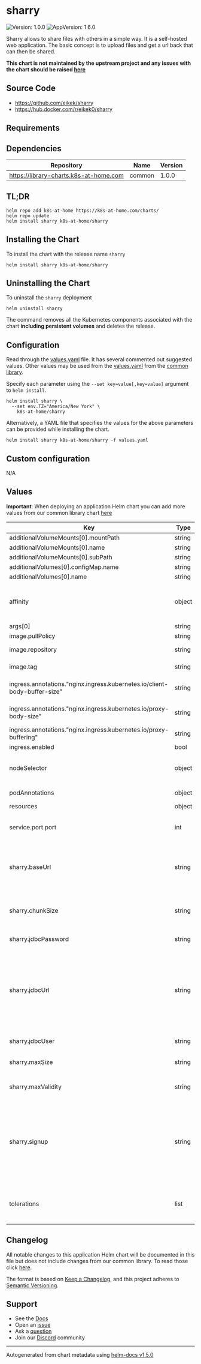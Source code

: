 # sharry

![Version: 1.0.0](https://img.shields.io/badge/Version-1.0.0-informational?style=flat-square) ![AppVersion: 1.6.0](https://img.shields.io/badge/AppVersion-1.6.0-informational?style=flat-square)

Sharry allows to share files with others in a simple way. It is a self-hosted web application. The basic concept is to upload files and get a url back that can then be shared.

**This chart is not maintained by the upstream project and any issues with the chart should be raised [here](https://github.com/k8s-at-home/charts/issues/new/choose)**

## Source Code

* <https://github.com/eikek/sharry>
* <https://hub.docker.com/r/eikek0/sharry>

## Requirements

## Dependencies

| Repository | Name | Version |
|------------|------|---------|
| https://library-charts.k8s-at-home.com | common | 1.0.0 |

## TL;DR

```console
helm repo add k8s-at-home https://k8s-at-home.com/charts/
helm repo update
helm install sharry k8s-at-home/sharry
```

## Installing the Chart

To install the chart with the release name `sharry`

```console
helm install sharry k8s-at-home/sharry
```

## Uninstalling the Chart

To uninstall the `sharry` deployment

```console
helm uninstall sharry
```

The command removes all the Kubernetes components associated with the chart **including persistent volumes** and deletes the release.

## Configuration

Read through the [values.yaml](./values.yaml) file. It has several commented out suggested values.
Other values may be used from the [values.yaml](../common/values.yaml) from the [common library](../common).

Specify each parameter using the `--set key=value[,key=value]` argument to `helm install`.

```console
helm install sharry \
  --set env.TZ="America/New York" \
    k8s-at-home/sharry
```

Alternatively, a YAML file that specifies the values for the above parameters can be provided while installing the chart.

```console
helm install sharry k8s-at-home/sharry -f values.yaml
```

## Custom configuration

N/A

## Values

**Important**: When deploying an application Helm chart you can add more values from our common library chart [here](https://github.com/k8s-at-home/library-charts/tree/main/charts/stable/common/)

| Key | Type | Default | Description |
|-----|------|---------|-------------|
| additionalVolumeMounts[0].mountPath | string | `"/opt/sharry.conf"` |  |
| additionalVolumeMounts[0].name | string | `"sharry-config"` |  |
| additionalVolumeMounts[0].subPath | string | `"sharry.conf"` |  |
| additionalVolumes[0].configMap.name | string | `"sharry-config"` |  |
| additionalVolumes[0].name | string | `"sharry-config"` |  |
| affinity | object | `{}` | Affinity settings for pod assignment of the GUI |
| args[0] | string | `"/opt/sharry.conf"` |  |
| image.pullPolicy | string | `"IfNotPresent"` |  |
| image.repository | string | `"eikek0/sharry"` | sharry image |
| image.tag | string | `"1.6.0"` | sharry image tag |
| ingress.annotations."nginx.ingress.kubernetes.io/client-body-buffer-size" | string | `"2048m"` | Nginx client Body Buffer Size  |
| ingress.annotations."nginx.ingress.kubernetes.io/proxy-body-size" | string | `"2048m"` | Nginx Proxy Body Size  |
| ingress.annotations."nginx.ingress.kubernetes.io/proxy-buffering" | string | `"off"` |  |
| ingress.enabled | bool | `false` |  |
| nodeSelector | object | `{}` | Node labels for pod assignment of the GUI |
| podAnnotations | object | `{}` | Pod annotations |
| resources | object | `{}` |  |
| service.port.port | int | `9090` | Kubernetes port where the GUI is exposed |
| sharry.baseUrl | string | `"http://localhost:9090"` | This is the base URL this application is deployed to. |
| sharry.chunkSize | string | `"512K"` | When storing binary data use chunks of this size. |
| sharry.jdbcPassword | string | `""` | jdbc Password |
| sharry.jdbcUrl | string | `"jdbc:h2://\"${java.io.tmpdir}\"/sharry-demo.db;MODE=PostgreSQL;DATABASE_TO_LOWER=TRUE"` | By default a H2 file-based database is configured. You can provide a postgresql or mariadb connection here. |
| sharry.jdbcUser | string | `"sa"` | jdbc Username |
| sharry.maxSize | string | `"1.5G"` | Maximum size of a share. |
| sharry.maxValidity | string | `"365 days"` | Maximum validity for uploads. |
| sharry.signup | string | `"open"` | The mode defines if new users can signup or not. It can have three values : open, invite, closed |
| tolerations | list | `[]` | Toleration labels for pod assignment of the GUI |

## Changelog

All notable changes to this application Helm chart will be documented in this file but does not include changes from our common library. To read those click [here](https://github.com/k8s-at-home/library-charts/tree/main/charts/stable/common#changelog).

The format is based on [Keep a Changelog](https://keepachangelog.com/en/1.0.0/), and this project adheres to [Semantic Versioning](https://semver.org/spec/v2.0.0.html).

## Support

- See the [Docs](https://docs.k8s-at-home.com/our-helm-charts/getting-started/)
- Open an [issue](https://github.com/k8s-at-home/charts/issues/new/choose)
- Ask a [question](https://github.com/k8s-at-home/organization/discussions)
- Join our [Discord](https://discord.gg/sTMX7Vh) community

----------------------------------------------
Autogenerated from chart metadata using [helm-docs v1.5.0](https://github.com/norwoodj/helm-docs/releases/v1.5.0)